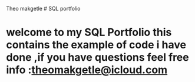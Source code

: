Theo makgetle # SQL portfolio

# welcome to my SQL Portfolio this contains the example of code  i have done ,if you have questions feel free info :theomakgetle@icloud.com
